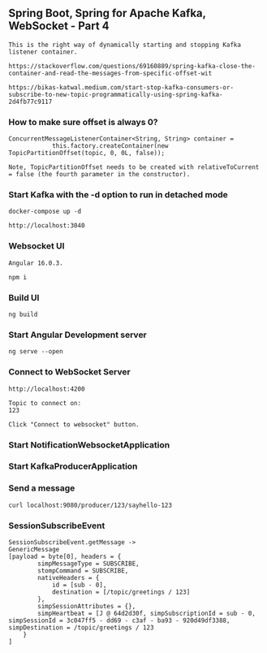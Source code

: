 ## Spring Boot, Spring for Apache Kafka, WebSocket - Part 4

	This is the right way of dynamically starting and stopping Kafka listener container.
	
	https://stackoverflow.com/questions/69160889/spring-kafka-close-the-container-and-read-the-messages-from-specific-offset-wit
	
	https://bikas-katwal.medium.com/start-stop-kafka-consumers-or-subscribe-to-new-topic-programmatically-using-spring-kafka-2d4fb77c9117

### How to make sure offset is always 0?

	ConcurrentMessageListenerContainer<String, String> container =
                this.factory.createContainer(new TopicPartitionOffset(topic, 0, 0L, false));
	
	Note, TopicPartitionOffset needs to be created with relativeToCurrent = false (the fourth parameter in the constructor).
	  	
### Start Kafka with the -d option to run in detached mode

	docker-compose up -d

	http://localhost:3040
	
### Websocket UI

	Angular 16.0.3.

	npm i

	
### Build UI

	ng build
		
### Start Angular Development server

	ng serve --open

### Connect to WebSocket Server

	http://localhost:4200
		
	Topic to connect on:
	123

	Click "Connect to websocket" button.
	
### Start NotificationWebsocketApplication

### Start KafkaProducerApplication

### Send a message
	curl localhost:9080/producer/123/sayhello-123
	

### SessionSubscribeEvent
	SessionSubscribeEvent.getMessage ->
	GenericMessage 
	[payload = byte[0], headers = {
	        simpMessageType = SUBSCRIBE,
	        stompCommand = SUBSCRIBE,
	        nativeHeaders = {
	            id = [sub - 0],
	            destination = [/topic/greetings / 123]
	        },
	        simpSessionAttributes = {},
	        simpHeartbeat = [J @ 64d2d30f, simpSubscriptionId = sub - 0, simpSessionId = 3c047ff5 - dd69 - c3af - ba93 - 920d49df3388, simpDestination = /topic/greetings / 123
	    }
	]
